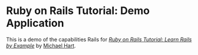 # Ruby on Rails Tutorial: Demo Application

This is a demo of the capabilities Rails for [*Ruby on Rails Tutorial: Learn Rails by Example*](http://railstutorial.org/)
by [Michael Hart](http://michaelhart1.com).
